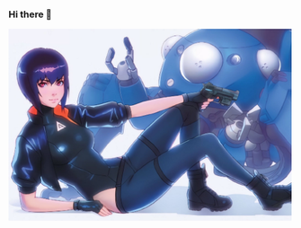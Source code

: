 ### Hi there 👋

![header](https://raw.githubusercontent.com/largezhou/largezhou/master/%E6%94%BB%E5%A3%B3%E6%9C%BA%E5%8A%A8%E9%98%9F01.jpg)
